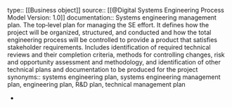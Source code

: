 type:: [[Business object]]
source:: [[@Digital Systems Engineering Process Model Version: 1.0]]
documentation:: Systems engineering management plan. The top‐level plan for managing the SE effort. It defines how the project will be organized, structured, and conducted and how the total engineering process will be controlled to provide a product that satisfies stakeholder requirements. Includes identification of required technical reviews and their completion criteria, methods for controlling changes, risk and opportunity assessment and methodology, and identification of other technical plans and documentation to be produced for the project 
synonyms:: systems engineering plan, systems engineering management plan, engineering plan, R&D plan, technical management plan

-